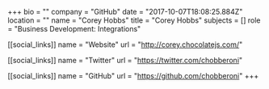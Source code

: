 +++
bio = ""
company = "GitHub"
date = "2017-10-07T18:08:25.884Z"
location = ""
name = "Corey Hobbs"
title = "Corey Hobbs"
subjects = []
role = "Business Development: Integrations"

[[social_links]]
  name = "Website"
  url = "http://corey.chocolatejs.com/"

[[social_links]]
  name = "Twitter"
  url = "https://twitter.com/chobberoni"

[[social_links]]
  name = "GitHub"
  url = "https://github.com/chobberoni"
+++
